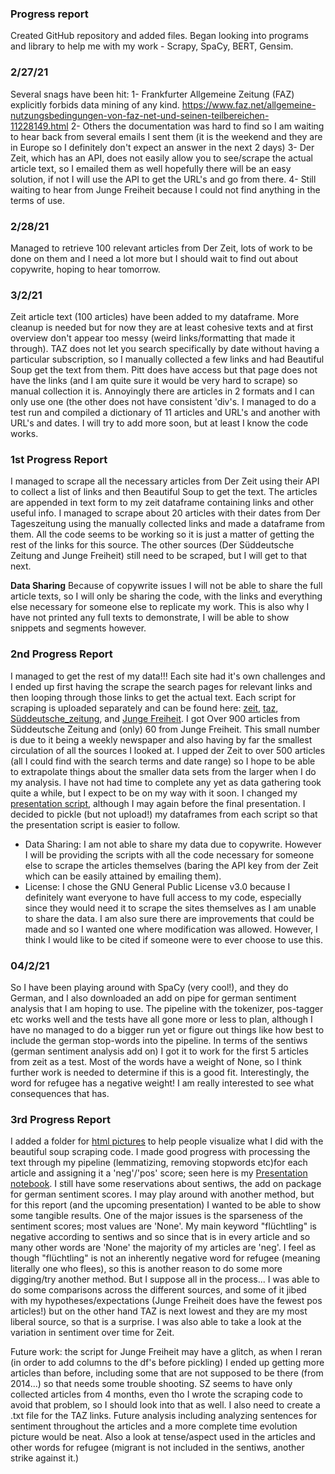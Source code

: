### Progress report
Created GitHub repository and added files.
Began looking into programs and library to help me with my work - Scrapy, SpaCy, BERT, Gensim.

### 2/27/21
Several snags have been hit:
1- Frankfurter Allgemeine Zeitung (FAZ) explicitly forbids data mining of any kind. https://www.faz.net/allgemeine-nutzungsbedingungen-von-faz-net-und-seinen-teilbereichen-11228149.html
2- Others the documentation was hard to find so I am waiting to hear back from several emails I sent them (it is the weekend and they are in Europe so I definitely don't expect an answer in the next 2 days)
3- Der Zeit, which has an API, does not easily allow you to see/scrape the actual article text, so I emailed them as well hopefully there will be an easy solution, if not I will use the API to get the URL's and go from there.
4- Still waiting to hear from Junge Freiheit because I could not find anything in the terms of use.

### 2/28/21
Managed to retrieve 100 relevant articles from Der Zeit, lots of work to be done on them and I need a lot more but I should wait to find out about copywrite, hoping to hear tomorrow.

### 3/2/21
Zeit article text (100 articles) have been added to my dataframe. More cleanup is needed but for now they are at least cohesive texts and at first overview don't appear too messy (weird links/formatting that made it through). TAZ does not let you search specifically by date without having a particular subscription, so I manually collected a few links and had Beautiful Soup get the text from them. Pitt does have access but that page does not have the links (and I am quite sure it would be very hard to scrape) so manual collection it is. Annoyingly there are articles in 2 formats and I can only use one (the other does not have consistent 'div's. I managed to do a test run and compiled a dictionary of 11 articles and URL's and another with URL's and dates. I will try to add more soon, but at least I know the code works.

### 1st Progress Report
I managed to scrape all the necessary articles from  Der Zeit using their API to collect a list of links and then Beautiful Soup to get the text. The articles are appended in text form to my zeit dataframe containing links and other useful info. I managed to scrape about 20 articles with their dates from Der Tageszeitung using the manually collected links and made a dataframe from them. All the code seems to be working so it is just a matter of getting the rest of the links for this source. The other sources (Der Süddeutsche Zeitung and Junge  Freiheit) still need to be scraped, but I will get to that next.

**Data Sharing** Because of copywrite issues I will not be able to share the full article texts, so I will only be sharing the code, with the links and everything else necessary for someone else to replicate my work. This is also why I have not printed any full texts to demonstrate, I will be able to show snippets and segments however.

### 2nd Progress Report
I managed to get the rest of my data!!! Each site had it's own challenges and I ended up first having the scrape the search pages for relevant links and then looping through those links to get the actual text. Each  script for scraping is uploaded separately and can be found here: [zeit](https://github.com/Data-Science-for-Linguists-2021/Fluechtlingskrise-Sentiment-Analysis/blob/main/zeit.ipynb), [taz](https://github.com/Data-Science-for-Linguists-2021/Fluechtlingskrise-Sentiment-Analysis/blob/main/taz.ipynb), [Süddeutsche_zeitung](https://github.com/Data-Science-for-Linguists-2021/Fluechtlingskrise-Sentiment-Analysis/blob/main/Süddeutsche_zeitung.ipynb), and [Junge Freiheit](https://github.com/Data-Science-for-Linguists-2021/Fluechtlingskrise-Sentiment-Analysis/blob/main/Junge%20Freiheit.ipynb). I got Over 900  articles from Süddeutsche Zeitung and (only) 60 from Junge Freiheit. This small number is due to it being a weekly newspaper and also having by far the smallest circulation of all the sources I looked at. I upped der Zeit to over 500 articles (all I could find with the search terms and date range) so I hope to be able to extrapolate things about the smaller data sets from the larger when I do my analysis. I have not had time to complete any yet as data gathering took quite a while, but I expect to be on my way with it soon. I changed my [presentation script](https://github.com/Data-Science-for-Linguists-2021/Fluechtlingskrise-Sentiment-Analysis/blob/main/Presentation.ipynb), although I may again before the final presentation. I decided to pickle (but not upload!) my dataframes from each script so that the presentation script is  easier to follow.
- Data Sharing: I am not able to share my data due to copywrite. However I will  be providing  the scripts with all the code necessary for someone else to scrape the articles themselves (baring the API key from der Zeit which can be easily attained by emailing them).
- License: I chose the GNU General Public License v3.0 because I definitely want everyone to have full access to my code, especially since they would need it to scrape the sites themselves  as I am unable to share the data. I am also sure there are improvements that could be made and so I wanted one where modification was allowed. However, I think I would like to be cited if someone were to ever choose to use this.

### 04/2/21
So I have been playing around with SpaCy (very cool!), and they do German, and I also downloaded an add on pipe for german sentiment analysis that I am hoping to use. The pipeline with the tokenizer, pos-tagger etc works well and the tests have all gone more or less to plan, although I have no managed to do a bigger run yet or figure out things like how best to include the german stop-words into the pipeline. In  terms of the sentiws (german sentiment analysis add on) I got it to work for the first 5 articles from zeit as a test. Most of the words have a weight of None, so I think further work is needed to determine if this is a good fit. Interestingly, the word for refugee has a negative weight! I am really interested to see what consequences that has.

### 3rd Progress Report
I added a folder for [html pictures](https://github.com/Data-Science-for-Linguists-2021/Fluechtlingskrise-Sentiment-Analysis/tree/main/html%20pics) to help people visualize what I did with the beautiful soup scraping code. I made good progress with processing the text through my pipeline (lemmatizing, removing stopwords etc)for each article and assigning it a 'neg'/'pos' score; seen here is my [Presentation notebook](https://github.com/Data-Science-for-Linguists-2021/Fluechtlingskrise-Sentiment-Analysis/blob/main/Presentation.ipynb). I still have some reservations about sentiws, the add on package for german sentiment scores. I may play around with another method, but for this report (and the upcoming presentation) I wanted to be able to show some tangible results. One of the major issues is the sparseness of the sentiment scores; most values are 'None'. My main keyword "flüchtling" is negative according to sentiws and so since that is in every article and so many other words are 'None' the majority of my articles are 'neg'. I feel as though "flüchtling" is not an inherently negative word for refugee (meaning literally one who flees), so this is another reason to do some more digging/try another method. But I suppose all in the process... I was able to do some comparisons across the different sources, and some of it jibed with my hypotheses/expectations (Junge Freiheit does have the fewest pos articles!) but on the other hand TAZ is next lowest and they are my most liberal source, so that is a surprise. I was also able to take a look at the variation in sentiment over time for Zeit.

Future work: the script for Junge Freiheit may have a glitch, as when I  reran (in order to add columns to the df's before pickling) I ended up getting more articles than before, including some that are not supposed to be there (from 2014...) so that needs some trouble shooting. SZ seems to have only collected articles from 4 months, even tho I wrote the scraping code to avoid that problem, so I should look into that as well. I also need to create a .txt file for the TAZ links. Future analysis including analyzing sentences for sentiment throughout the articles and a more complete time evolution picture would be neat. Also a look at tense/aspect used in the articles and other words for refugee (migrant is not included in the sentiws, another strike against it.)
